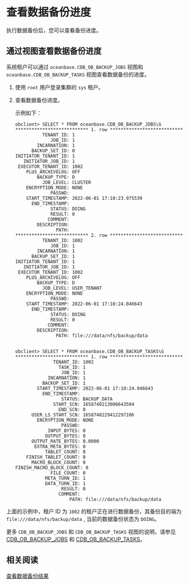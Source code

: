 # 查看数据备份进度

执行数据备份后，您可以查看备份进度。

## 通过视图查看数据备份进度

系统租户可以通过 `oceanbase.CDB_OB_BACKUP_JOBS` 视图和 `oceanbase.CDB_OB_BACKUP_TASKS` 视图查看数据备份的进度。

1. 使用 `root` 用户登录集群的 `sys` 租户。

2. 查看数据备份进度。

   示例如下：

      ```shell
      obclient> SELECT * FROM oceanbase.CDB_OB_BACKUP_JOBS\G
      *************************** 1. row ***************************
                TENANT_ID: 1
                   JOB_ID: 1
              INCARNATION: 1
            BACKUP_SET_ID: 0
      INITIATOR_TENANT_ID: 1
         INITIATOR_JOB_ID: 1
       EXECUTOR_TENANT_ID: 1002
          PLUS_ARCHIVELOG: OFF
              BACKUP_TYPE: D
                JOB_LEVEL: CLUSTER
          ENCRYPTION_MODE: NONE
                   PASSWD:
          START_TIMESTAMP: 2022-06-01 17:10:23.975539
            END_TIMESTAMP:
                   STATUS: DOING
                   RESULT: 0
                  COMMENT:
              DESCRIPTION:
                     PATH:
      *************************** 2. row ***************************
                TENANT_ID: 1002
                   JOB_ID: 1
              INCARNATION: 1
            BACKUP_SET_ID: 1
      INITIATOR_TENANT_ID: 1
         INITIATOR_JOB_ID: 1
       EXECUTOR_TENANT_ID: 1002
          PLUS_ARCHIVELOG: OFF
              BACKUP_TYPE: D
                JOB_LEVEL: USER_TENANT
          ENCRYPTION_MODE: NONE
                   PASSWD:
          START_TIMESTAMP: 2022-06-01 17:10:24.046643
            END_TIMESTAMP:
                   STATUS: DOING
                   RESULT: 0
                  COMMENT:
              DESCRIPTION:
                     PATH: file:///data/nfs/backup/data


      obclient> SELECT * FROM oceanbase.CDB_OB_BACKUP_TASKS\G
      *************************** 1. row ***************************
                    TENANT_ID: 1002
                      TASK_ID: 1
                       JOB_ID: 1
                  INCARNATION: 1
                BACKUP_SET_ID: 1
              START_TIMESTAMP: 2022-06-01 17:10:24.046643
                END_TIMESTAMP:
                       STATUS: BACKUP_DATA
                    START_SCN: 1658740213006643504
                      END_SCN: 0
            USER_LS_START_SCN: 1658740229412297106
              ENCRYPTION_MODE: NONE
                       PASSWD:
                  INPUT_BYTES: 0
                 OUTPUT_BYTES: 0
            OUTPUT_RATE_BYTES: 0.0000
             EXTRA_META_BYTES: 0
                 TABLET_COUNT: 0
          FINISH_TABLET_COUNT: 0
            MACRO_BLOCK_COUNT: 0
     FINISH_MACRO_BLOCK_COUNT: 0
                   FILE_COUNT: 0
                 META_TURN_ID: 1
                 DATA_TURN_ID: 1
                       RESULT: 0
                      COMMENT:
                          PATH: file:///data/nfs/backup/data
     ```

  上面的示例中，租户 ID 为 `1002` 的租户正在进行数据备份，其备份目的端为 `file:///data/nfs/backup/data` , 当前的数据备份状态为 `DOING`。

   更多 `CDB_OB_BACKUP_JOBS` 和 `CDB_OB_BACKUP_TASKS` 视图的说明，请参见 [CDB_OB_BACKUP_JOBS](../../../7.reference/5.system-reference/4.system-view-of-mysql-mode/2.dictionary-view-of-mysql-mode/119.oceanbase-cdb_ob_backup_jobs-of-mysql-mode.md) 和 [CDB_OB_BACKUP_TASKS](../../../7.reference/5.system-reference/4.system-view-of-mysql-mode/2.dictionary-view-of-mysql-mode/123.oceanbase-cdb_ob_backup_tasks-of-mysql-mode.md)。

## 相关阅读

[查看数据备份结果](6.view-data-backup-history.md)

